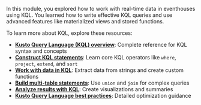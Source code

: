 In this module, you explored how to work with real-time data in eventhouses using KQL. You learned how to write effective KQL queries and use advanced features like materialized views and stored functions.

To learn more about KQL, explore these resources:

- **[Kusto Query Language (KQL) overview](/kusto/query/?view=microsoft-fabric&preserve-view=true&azure-portal=true)**: Complete reference for KQL syntax and concepts
- **[Construct KQL statements](/training/modules/construct-kusto-query-language-statements/?azure-portal=true)**: Learn core KQL operators like `where`, `project`, `extend`, and `sort`
- **[Work with data in KQL](/training/modules/work-with-data-kusto-query-language/?azure-portal=true)**: Extract data from strings and create custom functions
- **[Build multi-table statements](/training/modules/build-multi-table-statements-kusto-query-language/?azure-portal=true)**: Use `union` and `join` for complex queries
- **[Analyze results with KQL](/training/modules/analyze-results-kusto-query-language/?azure-portal=true)**: Create visualizations and summaries
- **[Kusto Query Language best practices](https://learn.microsoft.com/en-us/kusto/query/best-practices?view=microsoft-fabric&azure-portal=true)**: Detailed optimization guidance
